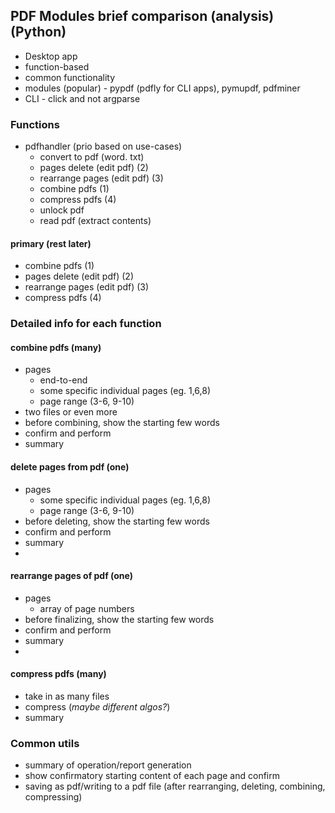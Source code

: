 ## PDF Modules brief comparison (analysis) (Python)

* Desktop app
* function-based
* common functionality
* modules (popular) - pypdf (pdfly for CLI apps), pymupdf, pdfminer
* CLI - click and not argparse

### Functions

- pdfhandler (prio based on use-cases)
    - convert to pdf (word. txt)
    - pages delete (edit pdf) (2)
    - rearrange pages (edit pdf) (3)
    - combine pdfs (1)
    - compress pdfs (4)
    - unlock pdf
    - read pdf (extract contents)

#### primary (rest later)

- combine pdfs (1)
- pages delete (edit pdf) (2)
- rearrange pages (edit pdf) (3)
- compress pdfs (4)

### Detailed info for each function

#### combine pdfs (many)

- pages
    - end-to-end
    - some specific individual pages (eg. 1,6,8)
    - page range (3-6, 9-10)
- two files or even more
- before combining, show the starting few words
- confirm and perform
- summary

#### delete pages from pdf (one)

- pages
    - some specific individual pages (eg. 1,6,8)
    - page range (3-6, 9-10)
- before deleting, show the starting few words
- confirm and perform
- summary
-

#### rearrange pages of pdf (one)

- pages
    - array of page numbers
- before finalizing, show the starting few words
- confirm and perform
- summary
-

#### compress pdfs (many)

- take in as many files
- compress (_maybe different algos?_)
- summary

### Common utils

* summary of operation/report generation
* show confirmatory starting content of each page and confirm
* saving as pdf/writing to a pdf file (after rearranging, deleting, combining, compressing)
